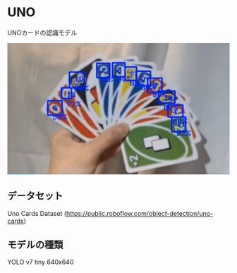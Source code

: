 # UNO 

UNOカードの認識モデル

![サンプル](pictures/uno.jpg "サンプル")

## データセット
Uno Cards Dataset (https://public.roboflow.com/object-detection/uno-cards)  

## モデルの種類
YOLO v7 tiny 640x640
